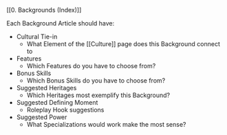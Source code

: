 
[[0. Backgrounds (Index)]]

Each Background Article should have:
- Cultural Tie-in
	- What Element of the [[Culture]] page does this Background connect to
- Features
	- Which Features do you have to choose from?
- Bonus Skills
	- Which Bonus Skills do you have to choose from?
- Suggested Heritages
	- Which Heritages most exemplify this Background?
- Suggested Defining Moment
	- Roleplay Hook suggestions
- Suggested Power
	- What Specializations would work make the most sense?

